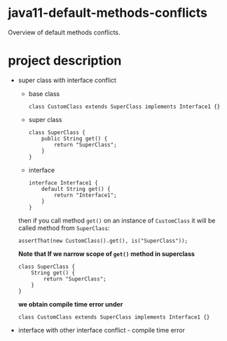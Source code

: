 # java11-default-methods-conflicts
Overview of default methods conflicts.

# project description
* super class with interface conflict
    * base class
        ```
        class CustomClass extends SuperClass implements Interface1 {}
        ```
    * super class
        ```
        class SuperClass {
            public String get() {
                return "SuperClass";
            }
        }
        ```
    * interface
        ```
        interface Interface1 {
            default String get() {
                return "Interface1";
            }
        }
        ```
    then if you call method `get()` on an instance
    of `CustomClass` it will be called method from
    `SuperClass`:
    ```
    assertThat(new CustomClass().get(), is("SuperClass"));
    ```
    
    **Note that If we narrow scope of `get()` method in superclass**
    ```
    class SuperClass {
        String get() {
            return "SuperClass";
        }
    }
    ```
    **we obtain compile time error under**
    ```
    class CustomClass extends SuperClass implements Interface1 {}
    ```
* interface with other interface conflict - compile time error
